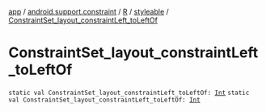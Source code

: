 [app](../../../index.md) / [android.support.constraint](../../index.md) / [R](../index.md) / [styleable](index.md) / [ConstraintSet_layout_constraintLeft_toLeftOf](.)

# ConstraintSet_layout_constraintLeft_toLeftOf

`static val ConstraintSet_layout_constraintLeft_toLeftOf: `[`Int`](https://kotlinlang.org/api/latest/jvm/stdlib/kotlin/-int/index.html)
`static val ConstraintSet_layout_constraintLeft_toLeftOf: `[`Int`](https://kotlinlang.org/api/latest/jvm/stdlib/kotlin/-int/index.html)
